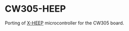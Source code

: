 # CW305-HEEP
Porting of [X-HEEP](https://github.com/esl-epfl/x-heep) microcontroller for the CW305 board.
